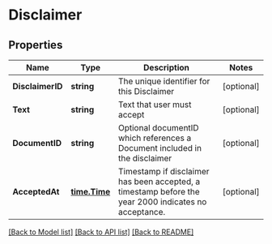 # Disclaimer

## Properties

Name | Type | Description | Notes
------------ | ------------- | ------------- | -------------
**DisclaimerID** | **string** | The unique identifier for this Disclaimer | [optional] 
**Text** | **string** | Text that user must accept | [optional] 
**DocumentID** | **string** | Optional documentID which references a Document included in the disclaimer | [optional] 
**AcceptedAt** | [**time.Time**](time.Time.md) | Timestamp if disclaimer has been accepted, a timestamp before the year 2000 indicates no acceptance. | [optional] 

[[Back to Model list]](../README.md#documentation-for-models) [[Back to API list]](../README.md#documentation-for-api-endpoints) [[Back to README]](../README.md)


